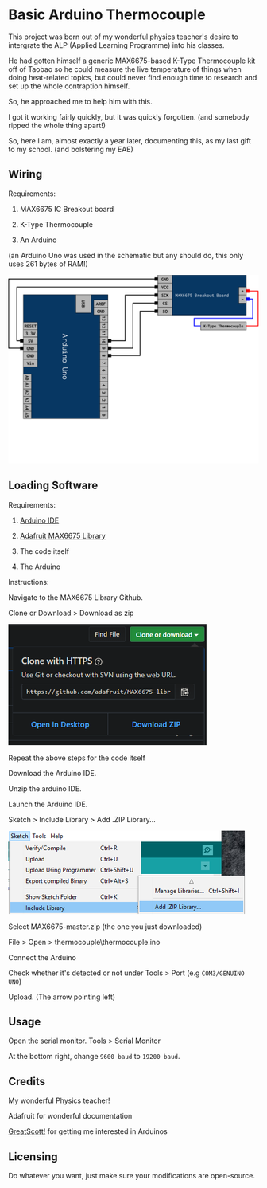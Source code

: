 # Basic Arduino Thermocouple


This project was born out of my wonderful physics teacher's desire to intergrate the ALP (Applied Learning Programme) into his classes.

He had gotten himself a generic MAX6675-based K-Type Thermocouple kit off of Taobao so he could measure the live temperature of things when doing heat-related topics, but could never find enough time to research and set up the whole contraption himself. 

So, he approached me to help him with this.

I got it working fairly quickly, but it was quickly forgotten. (and somebody ripped the whole thing apart!)

So, here I am, almost exactly a year later, documenting this, as my last gift to my school. (and bolstering my EAE)


## Wiring

Requirements:

1. MAX6675 IC Breakout board

2. K-Type Thermocouple

3. An Arduino

(an Arduino Uno was used in the schematic but any should do, this only uses 261 bytes of RAM!)

![schematic](schematic.svg)


## Loading Software

Requirements:

1. [Arduino IDE](https://www.arduino.cc/download_handler.php?f=/arduino-1.8.9-windows.zip)

2. [Adafruit MAX6675 Library](https://github.com/adafruit/MAX6675-library)

3. The code itself

4. The Arduino

Instructions:

Navigate to the MAX6675 Library Github.

Clone or Download > Download as zip

![img1](img1.png)



Repeat the above steps for the code itself

Download the Arduino IDE.

Unzip the arduino IDE.

Launch the Arduino IDE.

Sketch > Include Library > Add .ZIP Library...

![img2](img2.png)



Select MAX6675-master.zip (the one you just downloaded)

File > Open > thermocouple\thermocouple.ino 

Connect the Arduino

Check whether it's detected or not under
Tools > Port
(e.g `COM3/GENUINO UNO`)

Upload. (The arrow pointing left)


## Usage

Open the serial monitor.
Tools > Serial Monitor

At the bottom right, change `9600 baud` to `19200 baud`.


## Credits

My wonderful Physics teacher!

Adafruit for wonderful documentation

[GreatScott!](https://www.youtube.com/channel/UC6mIxFTvXkWQVEHPsEdflzQ) for getting me interested in Arduinos


## Licensing

Do whatever you want, just make sure your modifications are open-source.
